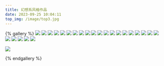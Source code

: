 ```yaml
---
title: 幻想系风格作品
date: 2023-09-25 10:04:11
top_img: /image/top3.jpg
---
```


{% gallery %}
![](\gallery\幻想系\冥想1.png)
![](\gallery\幻想系\冥想2.png)
![](\gallery\幻想系\冥想3.png)
![](\gallery\幻想系\冥想4.png)
![](\gallery\幻想系\冥想5.png)
![](\gallery\幻想系\冥想6.png)
![](\gallery\幻想系\冥想7.png)
![](\gallery\幻想系\风雪1.png)
![](\gallery\幻想系\风雪2.png)
![](\gallery\幻想系\牛仔.png)
![](\gallery\幻想系\山崖1.png)
![](\gallery\幻想系\山崖2.png)
![](\gallery\幻想系\山崖3.png)
![](\gallery\幻想系\山崖4.png)
![](\gallery\幻想系\山崖5.png)
![](\gallery\幻想系\山崖6.png)
![](\gallery\幻想系\山崖7.png)
![](\gallery\幻想系\王座1.png)
![](\gallery\幻想系\王座2.png)
![](\gallery\幻想系\王座3.png)
![](\gallery\幻想系\王座4.png)
![](\gallery\幻想系\王座5.png)
![](\gallery\幻想系\王座6.png)
![](\gallery\幻想系\王座7.png)
![](\gallery\幻想系\王座8.png)

![](\gallery\幻想系\教室1.png)

{% endgallery %}